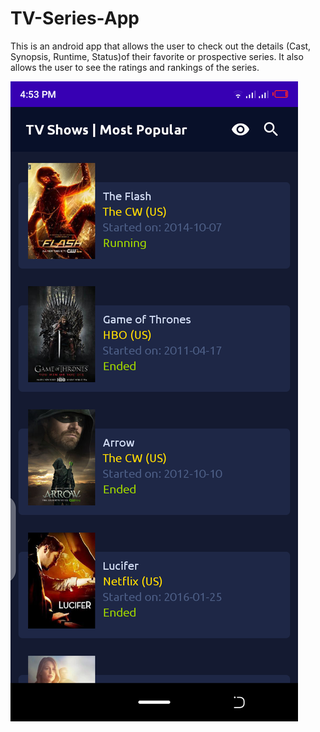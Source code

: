# TV-Series-App
This is an android app that allows the user to check out the details (Cast, Synopsis, Runtime, Status)of their favorite or prospective series. It also allows the user to see the ratings and rankings of the series.

![Home Screen](demo_screens/Screenshot_20211028-165334.png)
